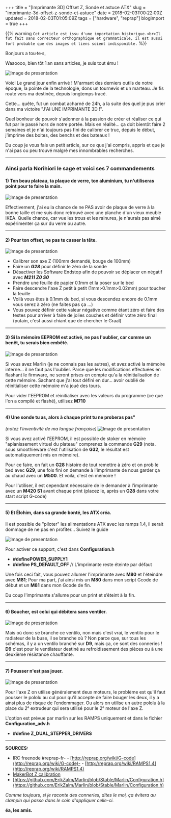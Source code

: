 +++
title = "[Imprimante 3D] Offset Z, Sonde et astuce ATX"
slug = "imprimante-3d-offset-z-sonde-et-astuce"
date = 2018-02-03T00:22:00Z
updated = 2018-02-03T01:05:09Z
tags = ["hardware", "reprap"]
blogimport = true
+++

{{% warning `Cet article est issu d'une importation historique.<br>Il fut fait sans correcteur orthographique et grammaticale, il est aussi fort probable que des images et liens soient indisponible.` %}}

Bonjours a tou·te·s,

Waaoooo, bien tôt 1 an sans articles, je suis tout ému !

![Image de presentation](/images/4.bp.blogspot.com-OeNndYJD4p8-WnTQw5cvQQI-AAAAAAAAAuU-O0xDVBXg-DgPhaCP1FvP4209mIGdLXMAwCPcBGAYYCw-s400-images.duckduckgo.com.jpg "“I do not understand why the Designer chose to put such flaws into the world, that it appears almost as if it were damaged. But I must believe that there is a purpose here I cannot see.” – _1w/Faith v10.3.0047f_")

Voici Le grand jour enfin arrivé ! M'armant des derniers outils de notre époque, la pointe de la technologie, dons un tournevis et un marteau. Je fis route vers ma destinée, depuis longtemps tracé.

Cette… quête, fut un combat acharné de 24h, a la suite des quel je pus crier dans ma victoire "J'AI UNE IMPRIMANTE 3D !".

Quel bonheur de pouvoir s'adonner à la passion de créer et réaliser ce qui fut par le passé hors de notre portée. Mais en réalité… ça doit bientôt faire 2 semaines et je n'ai toujours pas fini de calibrer ce truc, depuis le début, j'imprime des boites, des benchs et des bateaux !

Du coup je vous fais un petit article, sur ce que j'ai compris, appris et que je n'ai pas ou peu trouvé malgré mes innombrables recherches.

---

### Ainsi parla Norihiori le sage et voici ses 7 commandements

#### 1) **Ton beau plateau, ta plaque de verre, ton aluminium, tu n'utiliseras point pour te faire la main.**
![Image de presentation](/images/1.bp.blogspot.com-a8pJ8AAmX9A-WnTaasV2d2I-AAAAAAAAAug-1lpZPsRxaEMka95bGEGEi2HBn_03lbCiQCLcBGAs-s200-BigBox_glass_bed_chip_indent.jpg "")

Effectivement, j'ai eu la chance de ne PAS avoir de plaque de verre à la bonne taille et me suis donc retrouvé avec une planche d'un vieux meuble IKEA. Quelle chance, car vue les trous et les rainures, je n'aurais pas aimé expérimenter ça sur du verre ou autre.

---
#### 2) **Pour ton offset, ne pas te casser la tête.**
![Image de presentation](/images/2.bp.blogspot.com-2Q7NWPAJ1X0-WnThMxHF1LI-AAAAAAAAAus-xrSa4WsYqfcgTE4E-YtHHhPKCKmjsrHvQCLcBGAs-s200-hqdefault.jpg "")

- Calibrer son axe Z (100mm demandé, bouge de 100mm)
- Faire un **_G28_** pour définir le zéro de la sonde
- Désactiver les Software Endstop afin de pouvoir se déplacer en négatif avec _**M211 Z0 S0**_
- Prendre une feuille de papier 0.1mm et la poser sur le bed
- Faire descendre l'axe Z petit à petit (1mm>0.1mm>0.02mm) pour toucher la feuille
- Voilà vous êtes à 0.1mm du bed, si vous descendez encore de 0.1mm vous serez à zéro (ne faites pas ça ...)
- Vous pouvez définir cette valeur négative comme étant zéro et faire des testes pour arriver à faire de jolies couches et définir votre zéro final (putain, c'est aussi chiant que de chercher le Graal)

---
#### 3) **Si la mémoire EEPROM est activé, ne pas l'oublier, car comme un benêt, tu serais bien embêté.**
![Image de presentation](/images/3.bp.blogspot.com-2aUnQCgfk5Q-WnTh-uocPlI-AAAAAAAAAu0-2iPbkomc96oIvo7CV2-n4VTb3SWhczhaACLcBGAs-s200-images.duckduckgo.com.jpg "Burn-Out")

Si vous avez Marlin (je ne connais pas les autres), et avez activé la mémoire interne… il ne faut pas l'oublier. Parce que les modifications effectuées en flashant le firmware, ne seront prises en compte qu'a la réinitialisation de cette mémoire. Sachant que j'ai tout défini en dur… avoir oublié de réinitialiser cette mémoire m'a joué des tours.

Pour vider l'EEPROM et réinitialiser avec les valeurs du programme (ce que l'on a compilé et flashé), utilisez **M710**

---

#### 4) **Une sonde tu as, alors à chaque print tu ne proberas pas**"   
_(notez l'inventivité de ma langue française)_
![Image de presentation](/images/2.bp.blogspot.com-AS6PjTDm9sk-WnTma674OjI-AAAAAAAAAvA-P1o4m3THxp4PtiWEkkHFODXarTD3dREaQCLcBGAs-s200-images.duckduckgo.com.jpg "")

Si vous avez activé l'EEPROM, il est possible de stoker en mémoire "aplanissement virtuel du plateau" comprenez la commande **G29** (nota. sous smoothieware c'est l'utilisation de **G32**, le résultat est automatiquement mis en mémoire).

Pour ce faire, on fait un **G28** histoire de tout remettre à zéro et on prob le bed avec **G29**, une fois fini on demande à l'imprimante de nous garder ça au chaud avec un **M500**. Et voilà, c'est en mémoire !

Pour l'utiliser, il est cependant nécessaire de le demander à l'imprimante avec un **M420 S1** avant chaque print (placez le, après un **G28** dans votre start script G-code)

---

#### 5) **Et Élohim, dans sa grande bonté, les ATX créa.**

Il est possible de "piloter" les alimentations ATX avec les ramps 1.4, il serait dommage de ne pas en profiter… Suivez le guide

![Image de presentation](/images/Screenshot-2018-2-2%203_zpseb50f706.png "La petite image sous Gimp pour l'occasion !")

Pour activer ce support, c'est dans **Configuration.h**
- **#definePOWER_SUPPLY1**
- **#define PS_DEFAULT_OFF** // L'imprimante reste éteinte par défaut

Une fois ceci fait, vous pouvez allumer l'imprimante avec **M80** et l'éteindre avec **M81**; Pour ma part, j'ai ainsi mis un **M80** dans mon script Gcode de début et un **M81** dans mon Gcode de fin.

Du coup l'imprimante s'allume pour un print et s’éteint à la fin.

---

#### 6) **Boucher, est celui qui débitera sans ventiler**.
![Image de presentation](/images/Screenshot-2018-2-3.png "Je joue du Gimp ce soir !")

Mais où donc se branche ce ventilo, non mais c'est vrai, le ventilo pour le radiateur de la buse, il se branche où ? Non parce que, sur tous les schémas, il y a un ventilo branché sur **D9**, mais ça, ce sont des conneries ! **D9** c'est pour le ventilateur destiné au refroidissement des pièces ou à une deuxième résistance chauffante.

---
#### 7) **Pousser n'est pas jouer**.
![Image de presentation](/images/images.duckduckgo.com.jpg "")

Pour l'axe Z on utilise généralement deux moteurs, le problème est qu'il faut pousser le pololu au cul pour qu'il accepte de faire bouger les deux, il y a ainsi plus de risque de l’endommager. Ou alors on utilise un autre pololu à la place du 2ᵉ extrudeur qui sera utilisé pour le 2ᵉ moteur de l'axe Z.

L'option est prévue par marlin sur les RAMPS uniquement et dans le fichier **Configuration_adv.h**
- **#define Z_DUAL_STEPPER_DRIVERS**

---

**SOURCES:**
- IRC freenode #reprap-fr- - [http://reprap.org/wiki/G-code](http://reprap.org/wiki/G-code)- - [http://reprap.org/wiki/RAMPS1.4](http://reprap.org/wiki/RAMPS1.4)
- [MakerBot Z calibration](https://www.youtube.com/watch?v=SQXSwAOXytE)
- [https://github.com/ErikZalm/Marlin/blob/Stable/Marlin/Configuration.h](https://github.com/ErikZalm/Marlin/blob/Stable/Marlin/Configuration.h)

_Comme toujours, si je raconte des conneries, dites le moi, ça évitera au clampin qui passe dans le coin d'appliquer celle-ci._

**éa, les amis.**
